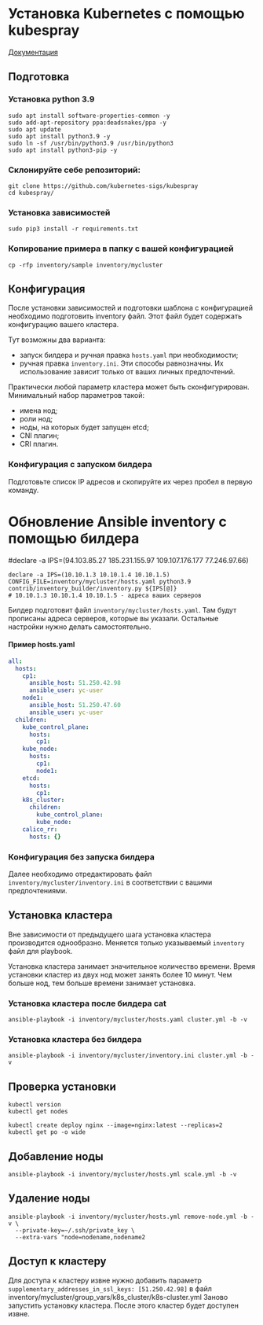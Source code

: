 # Установка Kubernetes с помощью kubespray
[Документация](https://kubespray.io/)

## Подготовка
### Установка python 3.9
```shell script
sudo apt install software-properties-common -y
sudo add-apt-repository ppa:deadsnakes/ppa -y
sudo apt update
sudo apt install python3.9 -y
sudo ln -sf /usr/bin/python3.9 /usr/bin/python3
sudo apt install python3-pip -y
```

### Склонируйте себе репозиторий:
```shell script
git clone https://github.com/kubernetes-sigs/kubespray
cd kubespray/
```

### Установка зависимостей
```shell script
sudo pip3 install -r requirements.txt
```
### Копирование примера в папку с вашей конфигурацией
```shell
cp -rfp inventory/sample inventory/mycluster
```

## Конфигурация
После установки зависимостей и подготовки шаблона с конфигурацией необходимо подготовить inventory файл.
Этот файл будет содержать конфигурацию вашего кластера.

Тут возможны два варианта:
- запуск билдера и ручная правка `hosts.yaml` при необходимости;
- ручная правка `inventory.ini`.
Эти способы равнозначны. Их использование зависит только от ваших личных предпочтений.

Практически любой параметр кластера может быть сконфигурирован.
Минимальный набор параметров такой:
- имена нод;
- роли нод;
- ноды, на которых будет запущен etcd;
- CNI плагин;
- CRI плагин.

### Конфигурация с запуском билдера
Подготовьте список IP адресов и скопируйте их через пробел в первую команду.  
# Обновление Ansible inventory с помощью билдера 

#declare -a IPS=(94.103.85.27 185.231.155.97 109.107.176.177 77.246.97.66)
```shell script
declare -a IPS=(10.10.1.3 10.10.1.4 10.10.1.5)
CONFIG_FILE=inventory/mycluster/hosts.yaml python3.9 contrib/inventory_builder/inventory.py ${IPS[@]}
# 10.10.1.3 10.10.1.4 10.10.1.5 - адреса ваших серверов
```
Билдер подготовит файл `inventory/mycluster/hosts.yaml`. Там будут прописаны адреса серверов, которые вы указали.
Остальные настройки нужно делать самостоятельно.

#### Пример hosts.yaml
```yaml
all:
  hosts:
    cp1:
      ansible_host: 51.250.42.98
      ansible_user: yc-user
    node1:
      ansible_host: 51.250.47.60
      ansible_user: yc-user
  children:
    kube_control_plane:
      hosts:
        cp1:
    kube_node:
      hosts:
        cp1:
        node1:
    etcd:
      hosts:
        cp1:
    k8s_cluster:
      children:
        kube_control_plane:
        kube_node:
    calico_rr:
      hosts: {}
```

### Конфигурация без запуска билдера 
Далее необходимо отредактировать файл `inventory/mycluster/inventory.ini` в соответствии с вашими предпочтениями.

## Установка кластера
Вне зависимости от предыдущего шага установка кластера производится однообразно.
Меняется только указываемый `inventory` файл для playbook.

Установка кластера занимает значительное количество времени.
Время установки кластер из двух нод может занять более 10 минут.
Чем больше нод, тем больше времени занимает установка.

### Установка кластера после билдера cat 
```shell script
ansible-playbook -i inventory/mycluster/hosts.yaml cluster.yml -b -v
```

### Установка кластера без билдера 
```shell script
ansible-playbook -i inventory/mycluster/inventory.ini cluster.yml -b -v
```

## Проверка установки
```shell script
kubectl version
kubectl get nodes

kubectl create deploy nginx --image=nginx:latest --replicas=2
kubectl get po -o wide
```

## Добавление ноды
```shell script
ansible-playbook -i inventory/mycluster/hosts.yml scale.yml -b -v
```

## Удаление ноды
```shell script
ansible-playbook -i inventory/mycluster/hosts.yml remove-node.yml -b -v \
  --private-key=~/.ssh/private_key \
  --extra-vars "node=nodename,nodename2
```

## Доступ к кластеру
Для доступа к кластеру извне нужно добавить параметр
`supplementary_addresses_in_ssl_keys: [51.250.42.98]` в файл inventory/mycluster/group_vars/k8s_cluster/k8s-cluster.yml
Заново запустить установку кластера.
После этого кластер будет доступен извне.
